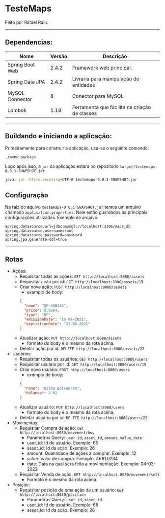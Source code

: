 # TesteMaps
Feito por Rafael Rain.
_____


## Dependencias: 
| Nome | Versão | Descrição |
| --- | --- | --- |
| Spring Boot Web | 2.4.2 | Framework web principal. |
| Spring Data JPA | 2.4.2 | Livraria para manipulação de entidades |
| MySQL Connector | 8 | Conector para MySQL |
| Lombok | 1.18 | Ferramenta que facilita na criação de classes |
_____


## Buildando e iniciando a aplicação:
Primeiramente para construir a aplicação, usa-se o seguinte comando:
```bash
./mvnw package
```

Logo após isso, a `jar` da aplicação estará no repositório `target/testemaps-0.0.1-SNAPSHOT.jar`
```bash
java -jar -Dfile.encoding=UTF-8 testemaps-0.0.1-SNAPSHOT.jar
```

## Configuração
Na raiz do aquivo `testemaps-0.0.1-SNAPSHOT.jar` temos um arquivo chamado `application.properties`. 
Nele estão guardados as principais configurações utilizadas.
Exemplo de arquivo:
```properties
spring.datasource.url=jdbc:mysql://localhost:3306/maps_db
spring.datasource.username=root
spring.datasource.password=password
spring.jpa.generate-ddl=true
```
_____

## Rotas
- Ações:
  - Requisitar todas as ações: `GET http://localhost:8080/assets`
  - Requisitar ação por id: `GET http://localhost:8080/assets/15`
  - Criar nova ação: `POST http://localhost:8080/assets`
    - exemplo de body:
    ```json
    {
      "name": "SP-498436",
      "price": 8.0264,
      "type": "RF",
      "emissionDate": "16-09-2021",
      "expirationDate": "21-09-2021"
    }
    ```
  - Atualizar ação: `PUT http://localhost:8080/assets`
    - formato do body é o mesmo da rota acima.
  - Deletar ação por id: `DELETE http://localhost:8080/assets/22`
- Usuários:
  - Requisitar todas os usuários: `GET http://localhost:8080/users`
  - Requisitar usuário por id: `GET http://localhost:8080/users/15`
  - Criar novo usuário: `POST http://localhost:8080/users`
    - exemplo de body:
    ```json
    {
      "name": "Dilma Bolsonaro",
      "balance": 2.02
    }
    ```
  - Atualizar usuário: `PUT http://localhost:8080/users`
    - formato do body é o mesmo da rota acima.
  - Deletar usuário por id: `DELETE http://localhost:8080/users/22`
- Movimentos:
  - Requisitar Compra de ação: `GET http://localhost:8080/movement/buy`
    - Parametros Query: `user_id`, `asset_id`, `amount`, `value`, `date`
    - user_id: Id do usuário. Exemplo: 65
    - asset_id: Id da ação. Exemplo: 26
    - amount: Quantidade de ações à comprar. Exemplo: 12
    - value: Valor de compra. Exemplo: 4681.0234
    - date: Data na qual será feita a movimentação. Exemplo: 04-03-2022
  - Requisitar Venda de ação: `GET http://localhost:8080/movement/sell`
    - Formato é o mesmo da rota acima.
- Posição:
  - Requisitar posição de uma ação de um usuário: `GET http://localhost:8080/position`
    - Parametros Query: `user_id`, `asset_id`.
    - user_id: Id do usuário. Exemplo: 65
    - asset_id: Id da ação. Exemplo: 26
